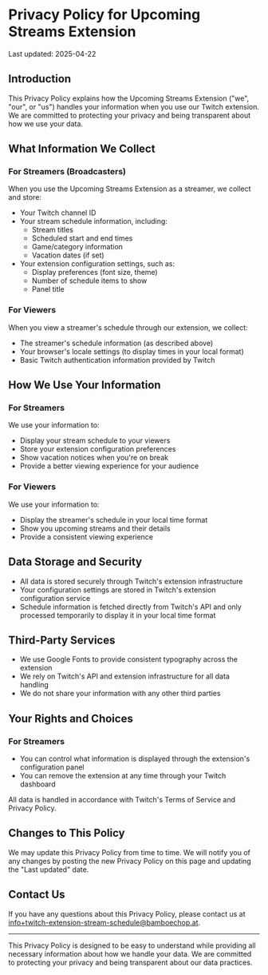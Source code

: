 # Privacy Policy for Upcoming Streams Extension

Last updated: 2025-04-22

## Introduction

This Privacy Policy explains how the Upcoming Streams Extension ("we", "our", or "us") handles your information when you use our Twitch extension. We are committed to protecting your privacy and being transparent about how we use your data.

## What Information We Collect

### For Streamers (Broadcasters)

When you use the Upcoming Streams Extension as a streamer, we collect and store:
- Your Twitch channel ID
- Your stream schedule information, including:
  - Stream titles
  - Scheduled start and end times
  - Game/category information
  - Vacation dates (if set)
- Your extension configuration settings, such as:
  - Display preferences (font size, theme)
  - Number of schedule items to show
  - Panel title

### For Viewers

When you view a streamer's schedule through our extension, we collect:
- The streamer's schedule information (as described above)
- Your browser's locale settings (to display times in your local format)
- Basic Twitch authentication information provided by Twitch

## How We Use Your Information

### For Streamers

We use your information to:
- Display your stream schedule to your viewers
- Store your extension configuration preferences
- Show vacation notices when you're on break
- Provide a better viewing experience for your audience

### For Viewers

We use your information to:
- Display the streamer's schedule in your local time format
- Show you upcoming streams and their details
- Provide a consistent viewing experience

## Data Storage and Security

- All data is stored securely through Twitch's extension infrastructure
- Your configuration settings are stored in Twitch's extension configuration service
- Schedule information is fetched directly from Twitch's API and only processed temporarily to display it in your local time format

## Third-Party Services

- We use Google Fonts to provide consistent typography across the extension
- We rely on Twitch's API and extension infrastructure for all data handling
- We do not share your information with any other third parties

## Your Rights and Choices

### For Streamers
- You can control what information is displayed through the extension's configuration panel
- You can remove the extension at any time through your Twitch dashboard

All data is handled in accordance with Twitch's Terms of Service and Privacy Policy.

## Changes to This Policy

We may update this Privacy Policy from time to time. We will notify you of any changes by posting the new Privacy Policy on this page and updating the "Last updated" date.

## Contact Us

If you have any questions about this Privacy Policy, please contact us at info+twitch-extension-stream-schedule@bamboechop.at.

---

This Privacy Policy is designed to be easy to understand while providing all necessary information about how we handle your data. We are committed to protecting your privacy and being transparent about our data practices. 